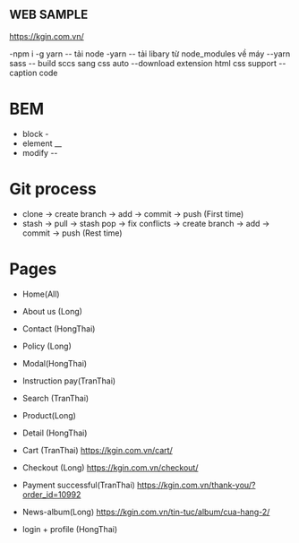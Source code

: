 ## WEB SAMPLE

https://kgin.com.vn/

-npm i -g yarn -- tải node
-yarn -- tải libary từ node_modules về máy
--yarn sass -- build sccs sang css auto
--download extension html css support -- caption code

# BEM

- block -
- element \_\_
- modify --

# Git process

- clone -> create branch -> add -> commit -> push (First time)
- stash -> pull -> stash pop -> fix conflicts -> create branch -> add -> commit -> push (Rest time)

# Pages

- Home(All)
- About us (Long)
- Contact (HongThai)
- Policy (Long)
- Modal(HongThai)
- Instruction pay(TranThai)
- Search (TranThai)
- Product(Long)
- Detail (HongThai)

- Cart (TranThai)
  https://kgin.com.vn/cart/
- Checkout (Long)
  https://kgin.com.vn/checkout/
- Payment successful(TranThai)
  https://kgin.com.vn/thank-you/?order_id=10992
- News-album(Long)
  https://kgin.com.vn/tin-tuc/album/cua-hang-2/
- login + profile (HongThai)
